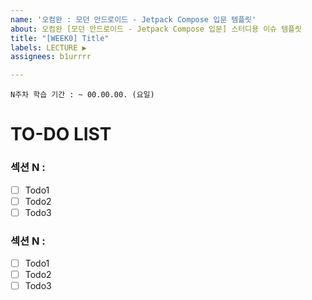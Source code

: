 ```yaml
---
name: '오컴완 : 모던 안드로이드 - Jetpack Compose 입문 템플릿'
about: 오컴완 [모던 안드로이드 - Jetpack Compose 입문] 스터디용 이슈 템플릿
title: "[WEEK0] Title"
labels: LECTURE ▶️
assignees: b1urrrr

---
```


```
N주차 학습 기간 : ~ 00.00.00. (요일)
```
# TO-DO LIST
### 섹션 N : 
- [ ] Todo1
- [ ] Todo2
- [ ] Todo3
### 섹션 N : 
- [ ] Todo1
- [ ] Todo2
- [ ] Todo3
